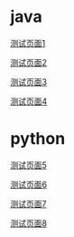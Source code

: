# java
<p><a href="./test.html">测试页面1</a></p>
<p><a href="./test.html">测试页面2</a></p>
<p><a href="./test.html">测试页面3</a></p>
<p><a href="./test.html">测试页面4</a></p>

# python
<p><a href="./test.html">测试页面5</a></p>
<p><a href="./test.html">测试页面6</a></p>
<p><a href="./test.html">测试页面7</a></p>
<p><a href="./test.html">测试页面8</a></p>

